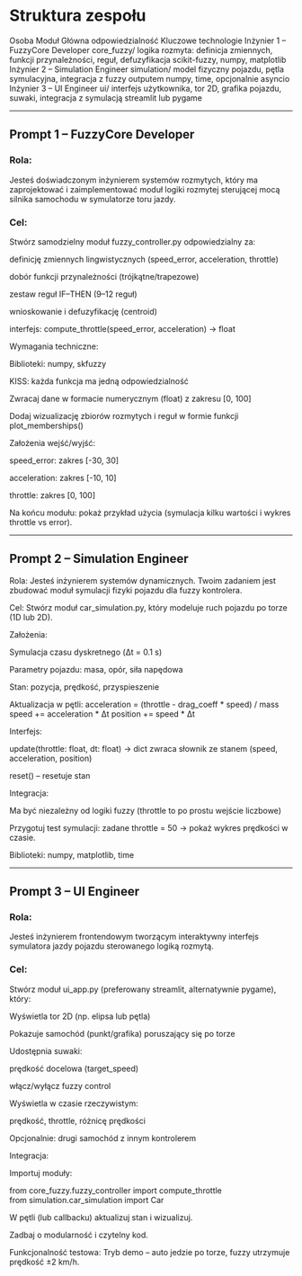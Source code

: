# Struktura zespołu

Osoba	Moduł	Główna odpowiedzialność	Kluczowe technologie
Inżynier 1 – FuzzyCore Developer	core_fuzzy/	logika rozmyta: definicja zmiennych, funkcji przynależności, reguł, defuzyfikacja	scikit-fuzzy, numpy, matplotlib
Inżynier 2 – Simulation Engineer	simulation/	model fizyczny pojazdu, pętla symulacyjna, integracja z fuzzy outputem	numpy, time, opcjonalnie asyncio
Inżynier 3 – UI Engineer	ui/	interfejs użytkownika, tor 2D, grafika pojazdu, suwaki, integracja z symulacją	streamlit lub pygame

---

## Prompt 1 – FuzzyCore Developer

### Rola:
Jesteś doświadczonym inżynierem systemów rozmytych, który ma zaprojektować i zaimplementować moduł logiki rozmytej sterującej mocą silnika samochodu w symulatorze toru jazdy.

### Cel:
Stwórz samodzielny moduł fuzzy_controller.py odpowiedzialny za:

definicję zmiennych lingwistycznych (speed_error, acceleration, throttle)

dobór funkcji przynależności (trójkątne/trapezowe)

zestaw reguł IF–THEN (9–12 reguł)

wnioskowanie i defuzyfikację (centroid)

interfejs: compute_throttle(speed_error, acceleration) -> float

Wymagania techniczne:

Biblioteki: numpy, skfuzzy

KISS: każda funkcja ma jedną odpowiedzialność

Zwracaj dane w formacie numerycznym (float) z zakresu [0, 100]

Dodaj wizualizację zbiorów rozmytych i reguł w formie funkcji plot_memberships()

Założenia wejść/wyjść:

speed_error: zakres [-30, 30]

acceleration: zakres [-10, 10]

throttle: zakres [0, 100]

Na końcu modułu:
pokaż przykład użycia (symulacja kilku wartości i wykres throttle vs error).

---

## Prompt 2 – Simulation Engineer

Rola:
Jesteś inżynierem systemów dynamicznych. Twoim zadaniem jest zbudować moduł symulacji fizyki pojazdu dla fuzzy kontrolera.

Cel:
Stwórz moduł car_simulation.py, który modeluje ruch pojazdu po torze (1D lub 2D).

Założenia:

Symulacja czasu dyskretnego (Δt = 0.1 s)

Parametry pojazdu: masa, opór, siła napędowa

Stan: pozycja, prędkość, przyspieszenie

Aktualizacja w pętli:
acceleration = (throttle - drag_coeff * speed) / mass
speed += acceleration * Δt
position += speed * Δt

Interfejs:

update(throttle: float, dt: float) -> dict zwraca słownik ze stanem (speed, acceleration, position)

reset() – resetuje stan

Integracja:

Ma być niezależny od logiki fuzzy (throttle to po prostu wejście liczbowe)

Przygotuj test symulacji: zadane throttle = 50 → pokaż wykres prędkości w czasie.

Biblioteki: numpy, matplotlib, time

---

## Prompt 3 – UI Engineer

### Rola:
Jesteś inżynierem frontendowym tworzącym interaktywny interfejs symulatora jazdy pojazdu sterowanego logiką rozmytą.

### Cel:
Stwórz moduł ui_app.py (preferowany streamlit, alternatywnie pygame), który:

Wyświetla tor 2D (np. elipsa lub pętla)

Pokazuje samochód (punkt/grafika) poruszający się po torze

Udostępnia suwaki:

prędkość docelowa (target_speed)

włącz/wyłącz fuzzy control

Wyświetla w czasie rzeczywistym:

prędkość, throttle, różnicę prędkości

Opcjonalnie: drugi samochód z innym kontrolerem

Integracja:

Importuj moduły:

from core_fuzzy.fuzzy_controller import compute_throttle  
from simulation.car_simulation import Car


W pętli (lub callbacku) aktualizuj stan i wizualizuj.

Zadbaj o modularność i czytelny kod.

Funkcjonalność testowa:
Tryb demo – auto jedzie po torze, fuzzy utrzymuje prędkość ±2 km/h.
